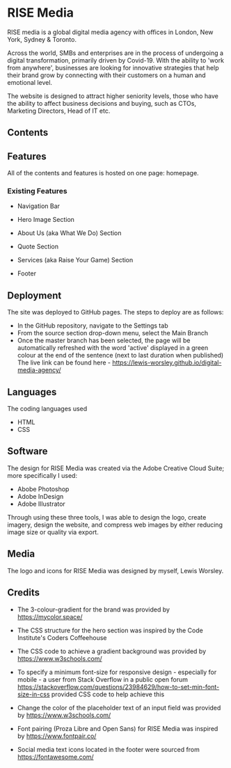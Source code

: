 # RISE Media
RISE media is a global digital media agency with offices in London, New York, Sydney & Toronto. 

Across the world, SMBs and enterprises are in the process of undergoing a digital transformation, primarily driven by Covid-19. With the ability to 'work from anywhere', businesses are looking for innovative strategies that help their brand grow by connecting with their customers on a human and emotional level.

The website is designed to attract higher seniority levels, those who have the ability to affect business decisions and buying, such as CTOs, Marketing Directors, Head of IT etc.

## Contents

## Features

All of the contents and features is hosted on one page: homepage.

### Existing Features

- Navigation Bar

- Hero Image Section

- About Us (aka What We Do) Section

- Quote Section

- Services (aka Raise Your Game) Section

- Footer

## Deployment
The site was deployed to GitHub pages. The steps to deploy are as follows:
- In the GitHub repository, navigate to the Settings tab
- From the source section drop-down menu, select the Main Branch
- Once the master branch has been selected, the page will be automatically refreshed with the word 'active' displayed in a green colour at the end of the sentence (next to last duration when published)
The live link can be found here - https://lewis-worsley.github.io/digital-media-agency/

## Languages
The coding languages used
- HTML
- CSS

## Software
The design for RISE Media was created via the Adobe Creative Cloud Suite; more specifically I used:
- Abobe Photoshop
- Adobe InDesign
- Adobe Illustrator

Through using these three tools, I was able to design the logo, create imagery, design the website, and compress web images by either reducing image size or quality via export.


## Media
The logo and icons for RISE Media was designed by myself, Lewis Worsley.

## Credits
- The 3-colour-gradient for the brand was provided by https://mycolor.space/

- The CSS structure for the hero section was inspired by the Code Institute's Coders Coffeehouse

- The CSS code to achieve a gradient background was provided by https://www.w3schools.com/

- To specify a minimum font-size for responsive design - especially for mobile - a user from Stack Overflow in a public open forum https://stackoverflow.com/questions/23984629/how-to-set-min-font-size-in-css provided CSS code to help achieve this

- Change the color of the placeholder text of an input field was provided by https://www.w3schools.com/

- Font pairing (Proza Libre and Open Sans) for RISE Media was inspired by https://www.fontpair.co/

- Social media text icons located in the footer were sourced from https://fontawesome.com/